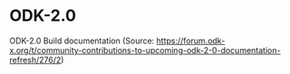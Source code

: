 # ODK-2.0
ODK-2.0 Build documentation (Source: https://forum.odk-x.org/t/community-contributions-to-upcoming-odk-2-0-documentation-refresh/276/2)
